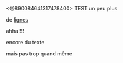 <@890084641317478400> TEST
un peu plus

de [lignes](https://google.com)

ahha !!!

encore du texte

mais pas trop quand même
